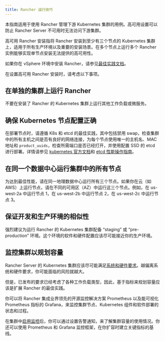 ```yaml
---
title: Rancher 运行技巧
---
```


本指南适用于使用 Rancher 管理下游 Kubernetes 集群的用例。高可用设置可以防止 Rancher Server 不可用时无法访问下游集群。

高可用 Rancher 安装指将 Rancher 安装到至少有三个节点的 Kubernetes 集群上，适用于所有生产环境以及重要的安装场景。在多个节点上运行多个 Rancher 实例能够实现单节点安装无法提供的高可用性。

如果你在 vSphere 环境中安装 Rancher，请参见[最佳实践文档](on-premises-rancher-in-vsphere.md)。

在设置高可用 Rancher 安装时，请考虑以下事项。

## 在单独的集群上运行 Rancher

不要在安装了 Rancher 的 Kubernetes 集群上运行其他工作负载或微服务。

## 确保 Kubernetes 节点配置正确

在部署节点时，请遵循 K8s 和 etcd 的最佳实践，其中包括禁用 swap，检查集群中的所有主机之间是否有良好的网络连接，为每个节点使用唯一的主机名、MAC 地址和 `product_uuids`，检查所需端口是否已经打开，并使用配置 SSD 的 etcd 进行部署。详情请参见 [kubernetes 官方文档](https://kubernetes.io/docs/setup/production-environment/tools/kubeadm/install-kubeadm/#before-you-begin)和 [etcd 性能操作指南](https://etcd.io/docs/v3.5/op-guide/performance/)。

## 在同一个数据中心运行集群中的所有节点

为达到最佳性能，请在同一地理数据中心运行所有三个节点。如果你在云（如 AWS）上运行节点，请在不同的可用区（AZ）中运行这三个节点。例如，在 us-west-2a 中运行节点 1，在 us-west-2b 中运行节点 2，在 us-west-2c 中运行节点 3。

## 保证开发和生产环境的相似性

强烈建议为运行 Rancher 的 Kubernetes 集群配备 “staging” 或 “pre-production” 环境。这个环境的软件和硬件配置应该尽可能接近你的生产环境。

## 监控集群以规划容量

Rancher Server 的 Kubernetes 集群应该尽可能满足[系统和硬件要求](../../../getting-started/installation-and-upgrade/installation-requirements/installation-requirements.md)。越偏离系统和硬件要求，你可能面临的风险就越大。

但是，已发布的要求已经考虑了各种工作负载类型，因此，基于指标来规划容量应该是扩展 Rancher 的最佳实践。

你可以将 Rancher 集成业界领先的开源监控解决方案 Prometheus 以及能可视化 Prometheus 指标的 Grafana，来监控集群节点、Kubernetes 组件和软件部署的状态和过程。

在集群中[启用监控](../../../integrations-in-rancher/monitoring-and-alerting/monitoring-and-alerting.md)后，你可以通过设置告警通知，来了解集群容量的使用情况。你还可以使用 Prometheus 和 Grafana 监控框架，在你扩容时建立关键指标的基线。
